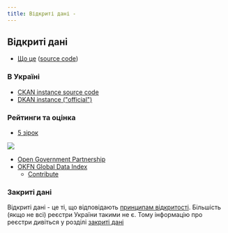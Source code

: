```yaml
---
title: Відкриті дані - 
---
```


## Відкриті дані

* [Що це](http://opendefinition.org/od/) ([source code](https://github.com/okfn/opendefinition/tree/gh-pages/od))

### В Україні

* [CKAN instance source code](https://github.com/datagovua)
* [DKAN instance ("official")](http://data.gov.ua)

### Рейтинги та оцінка

* [5 зірок](http://5stardata.info/)

![](http://5stardata.info/5star-steps.png)

* [Open Government Partnership](http://www.opengovpartnership.org/how-it-works/action-plans)
* [OKFN Global Data Index](http://index.okfn.org/)
  * [Contribute](http://global.census.okfn.org/)

### Закриті дані

Відкриті дані - це ті, що відповідають [принципам відкритості](http://opendefinition.org/od/).
Більшість (якщо не всі) реєстри України такими не є. Тому інформацію про реєстри дивіться у розділі [закриті дані](closed-data.html)


